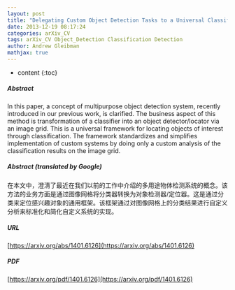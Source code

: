 ```yaml
---
layout: post
title: "Delegating Custom Object Detection Tasks to a Universal Classification System"
date: 2013-12-19 08:17:24
categories: arXiv_CV
tags: arXiv_CV Object_Detection Classification Detection
author: Andrew Gleibman
mathjax: true
---
```


* content
{:toc}

##### Abstract
In this paper, a concept of multipurpose object detection system, recently introduced in our previous work, is clarified. The business aspect of this method is transformation of a classifier into an object detector/locator via an image grid. This is a universal framework for locating objects of interest through classification. The framework standardizes and simplifies implementation of custom systems by doing only a custom analysis of the classification results on the image grid.

##### Abstract (translated by Google)
在本文中，澄清了最近在我们以前的工作中介绍的多用途物体检测系统的概念。该方法的业务方面是通过图像网格将分类器转换为对象检测器/定位器。这是通过分类来定位感兴趣对象的通用框架。该框架通过对图像网格上的分类结果进行自定义分析来标准化和简化自定义系统的实现。

##### URL
[https://arxiv.org/abs/1401.6126](https://arxiv.org/abs/1401.6126)

##### PDF
[https://arxiv.org/pdf/1401.6126](https://arxiv.org/pdf/1401.6126)

